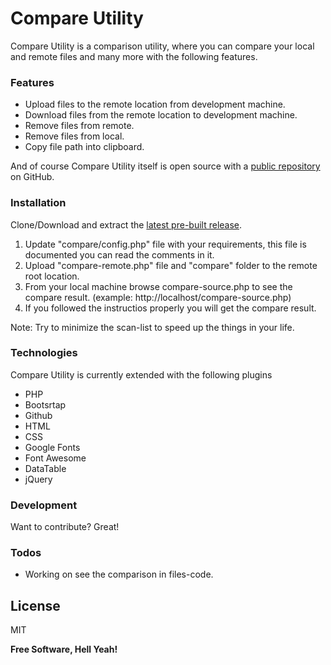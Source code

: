 # Compare Utility
Compare Utility is a comparison utility, where you can compare your local and remote files and many more with the following features.

### Features
  - Upload files to the remote location from development machine.
  - Download files from the remote location to development machine.
  - Remove files from remote.
  - Remove files from local.
  - Copy file path into clipboard.

And of course Compare Utility itself is open source with a [public repository][dill]
 on GitHub.

### Installation

Clone/Download and extract the [latest pre-built release](https://github.com/zarpio/compare/releases).

1. Update "compare/config.php" file with your requirements, this file is documented you can read the comments in it.
2. Upload "compare-remote.php" file and "compare" folder to the remote root location.
3. From your local machine browse compare-source.php to see the compare result. (example: http://localhost/compare-source.php)
4. If you followed the instructios properly you will get the compare result.

Note: Try to minimize the scan-list to speed up the things in your life.

### Technologies
Compare Utility is currently extended with the following plugins
* PHP
* Bootsrtap
* Github
* HTML
* CSS
* Google Fonts
* Font Awesome
* DataTable
* jQuery

### Development
Want to contribute? Great!

### Todos
 - Working on see the comparison in files-code.


License
----

MIT


**Free Software, Hell Yeah!**

[dill]: <https://github.com/zarpio/compare>
[git-repo-url]: <https://github.com/joemccann/dillinger.git>
